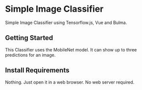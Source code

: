 # Simple Image Classifier

Simple Image Classifier using Tensorflow.js, Vue and Bulma.

## Getting Started

This Classifier uses the MobileNet model. It can show up to three predictions for an image.

## Install Requirements

Nothing. Just open it in a web browser. No web server required.
